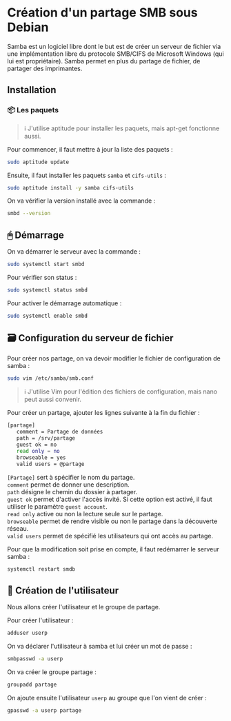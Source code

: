 # Création d'un partage SMB sous Debian

Samba est un logiciel libre dont le but est de créer un serveur de fichier via une implémentation libre du protocole SMB/CIFS de Microsoft Windows (qui lui est propriétaire). Samba permet en plus du partage de fichier, de partager des imprimantes.

## Installation

### 📦 Les paquets

> ℹ️ J'utilise aptitude pour installer les paquets, mais apt-get fonctionne aussi.

Pour commencer, il faut mettre à jour la liste des paquets :

```bash
sudo aptitude update
```

Ensuite, il faut installer les paquets `samba` et `cifs-utils` :

```bash
sudo aptitude install -y samba cifs-utils
```

On va vérifier la version installé avec la commande :

```bash
smbd --version
```

## 🖱 Démarrage

On va démarrer le serveur avec la commande :

```bash
sudo systemctl start smbd
```

Pour vérifier son status :

```bash
sudo systemctl status smbd
```

Pour activer le démarrage automatique :

```bash
sudo systemctl enable smbd
```

## 🗃 Configuration du serveur de fichier

Pour créer nos partage, on va devoir modifier le fichier de configuration de samba :

```bash
sudo vim /etc/samba/smb.conf
```

> ℹ️ J'utilise Vim pour l'édition des fichiers de configuration, mais nano peut aussi convenir.

Pour créer un partage, ajouter les lignes suivante à la fin du fichier :

```bash
[partage]
   comment = Partage de données
   path = /srv/partage
   guest ok = no
   read only = no
   browseable = yes
   valid users = @partage
```

`[Partage]` sert à spécifier le nom du partage.  
`comment` permet de donner une description.  
`path` désigne le chemin du dossier à partager.  
`guest ok` permet d'activer l'accès invité. Si cette option est activé, il faut utiliser le paramètre `guest account`.  
`read only` active ou non la lecture seule sur le partage.  
`browseable` permet de rendre visible ou non le partage dans la découverte réseau.  
`valid users` permet de spécifié les utilisateurs qui ont accès au partage.  

Pour que la modification soit prise en compte, il faut redémarrer le serveur samba :

```bash
systemctl restart smdb
```

## 👤 Création de l'utilisateur

Nous allons créer l'utilisateur et le groupe de partage.

Pour créer l'utilisateur :

```bash
adduser userp
```

On va déclarer l'utilisateur à samba et lui créer un mot de passe :

```bash
smbpasswd -a userp
```

On va créer le groupe partage :

```bash
groupadd partage
```

On ajoute ensuite l'utilisateur `userp` au groupe que l'on vient de créer :

```bash
gpasswd -a userp partage
```
